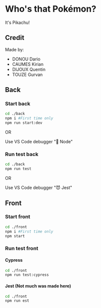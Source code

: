 # Who's that Pokémon?

It's Pikachu!

## Credit

Made by:

- DONOU Dario
- CAUMES Kirian
- DIJOUX Quentin
- TOUZE Gurvan

## Back

### Start back

```sh
cd ./back
npm i #First time only
npm run start:dev
```

OR

Use VS Code debugger "🙏 Node"

### Run test back

```sh
cd ./back
npm run test
```

OR

Use VS Code debugger "😈 Jest"

## Front

### Start front

```sh
cd ./front
npm i #First time only
npm start
```

### Run test front

#### Cypress

```sh
cd ./front
npm run test:cypress
```

#### Jest (Not much was made here)

```sh
cd ./front
npm run est
```
